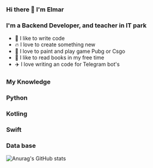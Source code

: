 ### Hi there 👋 I'm Elmar

### I'm a Backend Developer, and teacher in IT park
- 💪 I like to write code
- 🔥 I love to create something new
- 📝 I love to paint and play game Pubg or Csgo
- 📕 I like to read books in my free time
- ✈️ I love writing an code for Telegram bot's

### My Knowledge
### Python
### Kotling
### Swift
### Data base
![Anurag's GitHub stats](https://github-readme-stats.vercel.app/api?username=Elmarizmailov)
